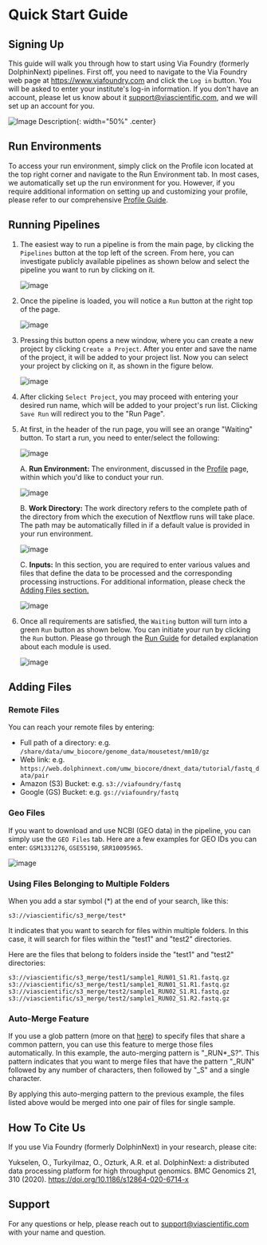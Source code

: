 # Quick Start Guide

## Signing Up

This guide will walk you through how to start using Via Foundry
(formerly DolphinNext) pipelines. First off, you need to navigate to the
Via Foundry web page at <https://www.viafoundry.com> and click the
`Log in` button. You will be asked to enter your institute's log-in
information. If you don't have an account, please let us know about it 
<support@viascientific.com>, and we will set up an account for you.



![Image Description](../images/ssologin.png){: width="50%" .center}



## Run Environments

To access your run environment, simply click on the Profile icon located at the top right corner and navigate to the Run Environment tab. In most cases, we automatically set up the run environment for you. However, if you require additional information on setting up and customizing your profile, please refer to our comprehensive [Profile Guide](profile.md).


## Running Pipelines

1.  The easiest way to run a pipeline is from the main page, by clicking
    the `Pipelines` button at the top left of the screen. From here, you
    can investigate publicly available pipelines as shown below and
    select the pipeline you want to run by clicking on it.

    ![image](../images/public_pipelines.png)

2.  Once the pipeline is loaded, you will notice a `Run` button at the
    right top of the page.

    ![image](../images/run_button.png)

3.  Pressing this button opens a new window, where you can create a new
    project by clicking `Create a Project`. After you enter and save the
    name of the project, it will be added to your project list. Now you
    can select your project by clicking on it, as shown in the figure
    below.

    ![image](../images/project_pipe_select.png)

4.  After clicking `Select Project`, you may proceed with entering your
    desired run name, which will be added to your project's run list.
    Clicking `Save Run` will redirect you to the "Run Page".

5.  At first, in the header of the run page, you will see an orange "Waiting" button. To start a run, you need to enter/select the following:

    ![image](../dolphinNext/dolphinnext_images/run_header_waiting.png)

    A.  **Run Environment:** The environment, discussed in the [Profile](profile.md) page, within which you'd like to conduct your run.
    
    ![image](../images/run_env.png)
    
    B. **Work Directory:** The work directory refers to the complete path of the directory from which the execution of Nextflow runs will take place. The path may be automatically filled in if a default value is provided in your run environment.
    
    ![image](../images/run_workdir.png)

    
    C. **Inputs:** In this section, you are required to enter various values and files that define the data to be processed and the corresponding processing instructions. For additional information, please check the [Adding Files section.](../quick/#adding-files)
    
    ![image](../images/run_settings.png)

6.  Once all requirements are satisfied, the `Waiting` button will turn
    into a green `Run` button as shown below. You can initiate your run
    by clicking the `Run` button. Please go through the [Run
    Guide](run.md) for detailed explanation about each module is used.

    ![image](../images/ready_to_run.png)

## Adding Files

### Remote Files

You can reach your remote files by entering:

  -   Full path of a directory: e.g.
      `/share/data/umw_biocore/genome_data/mousetest/mm10/gz`
  -   Web link: e.g.
      `https://web.dolphinnext.com/umw_biocore/dnext_data/tutorial/fastq_data/pair`
  -   Amazon (S3) Bucket: e.g. `s3://viafoundry/fastq`
  -   Google (GS) Bucket: e.g. `gs://viafoundry/fastq`

### Geo Files

If you want to download and use NCBI (GEO data) in the pipeline, you can
simply use the `GEO Files` tab. Here are a few examples for GEO IDs you can enter:
`GSM1331276`, `GSE55190`, `SRR10095965`.

![image](../images/files_geo.png)

### Using Files Belonging to Multiple Folders

When you add a star symbol (*) at the end of your search, like this:

```
s3://viascientific/s3_merge/test*
```

It indicates that you want to search for files within multiple folders. In this case, it will search for files within the "test1" and "test2" directories.

Here are the files that belong to folders inside the "test1" and "test2" directories:

```
s3://viascientific/s3_merge/test1/sample1_RUN01_S1.R1.fastq.gz
s3://viascientific/s3_merge/test1/sample1_RUN01_S1.R1.fastq.gz
s3://viascientific/s3_merge/test2/sample1_RUN02_S1.R1.fastq.gz
s3://viascientific/s3_merge/test2/sample1_RUN02_S1.R2.fastq.gz
```

### Auto-Merge Feature

If you use a glob pattern (more on that [here](process_faq.md#my-process-creates-files-of-different-extensions-how-do-i-send-the-files-to-directories-matching-each-extension)) to specify files that share a common pattern, you can use this feature to merge those files automatically. In this example, the auto-merging pattern is "_RUN*_S?". This pattern indicates that you want to merge files that have the pattern "_RUN" followed by any number of characters, then followed by "_S" and a single character.

By applying this auto-merging pattern to the previous example, the files listed above would be merged into one pair of files for single sample.


## How To Cite Us

If you use Via Foundry (formerly DolphinNext) in your research, please
cite:

Yukselen, O., Turkyilmaz, O., Ozturk, A.R. et al. DolphinNext: a
distributed data processing platform for high throughput genomics. BMC
Genomics 21, 310 (2020). <https://doi.org/10.1186/s12864-020-6714-x>

## Support

For any questions or help, please reach out to
<support@viascientific.com> with your name and question.
